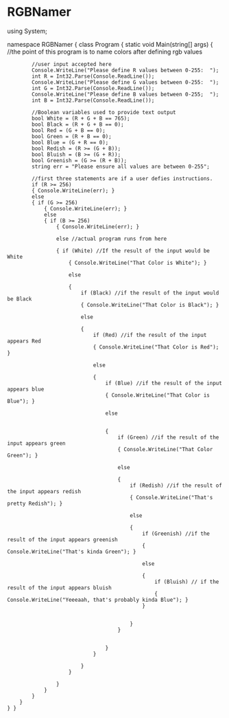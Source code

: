 # RGBNamer
using System;

namespace RGBNamer
{
    class Program
    {
        static void Main(string[] args)
        {
            //the point of this program is to name colors after defining rgb values

            //user input accepted here
            Console.WriteLine("Please define R values between 0-255:  ");
            int R = Int32.Parse(Console.ReadLine());
            Console.WriteLine("Please define G values between 0-255:  ");
            int G = Int32.Parse(Console.ReadLine());
            Console.WriteLine("Please define B values between 0-255;  ");
            int B = Int32.Parse(Console.ReadLine());
            
            //Boolean variables used to provide text output
            bool White = (R + G + B == 765);
            bool Black = (R + G + B == 0);
            bool Red = (G + B == 0);
            bool Green = (R + B == 0);
            bool Blue = (G + R == 0);
            bool Redish = (R >= (G + B));
            bool Bluish = (B >= (G + R));
            bool Greenish = (G >= (R + B));
            string err = "Please ensure all values are between 0-255";
           
            //first three statements are if a user defies instructions.
            if (R >= 256)
            { Console.WriteLine(err); }
            else
            { if (G >= 256)
                { Console.WriteLine(err); }
                else
                { if (B >= 256)
                    { Console.WriteLine(err); }
                    
                    else //actual program runs from here

                    { if (White) //If the result of the input would be White
                        { Console.WriteLine("That Color is White"); }

                        else

                        {
                            if (Black) //if the result of the input would be Black
                            { Console.WriteLine("That Color is Black"); }

                            else

                            {
                                if (Red) //if the result of the input appears Red  
                                { Console.WriteLine("That Color is Red"); }

                                else

                                {
                                    if (Blue) //if the result of the input appears blue
                                    { Console.WriteLine("That Color is Blue"); }

                                    else


                                    {
                                        if (Green) //if the result of the input appears green
                                        { Console.WriteLine("That Color Green"); }

                                        else

                                        {
                                            if (Redish) //if the result of the input appears redish
                                            { Console.WriteLine("That's pretty Redish"); }

                                            else

                                            {
                                                if (Greenish) //if the result of the input appears greenish
                                                { Console.WriteLine("That's kinda Green"); }

                                                else

                                                {
                                                    if (Bluish) // if the result of the input appears bluish
                                                    { Console.WriteLine("Yeeeaah, that's probably kinda Blue"); }
                                                }


                                            }
                                        }


                                    }
                                }

                            }
                        }

                    }
                }
            }
        }
    } }
